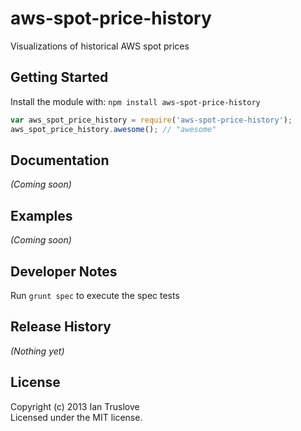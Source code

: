# aws-spot-price-history

Visualizations of historical AWS spot prices

## Getting Started
Install the module with: `npm install aws-spot-price-history`

```javascript
var aws_spot_price_history = require('aws-spot-price-history');
aws_spot_price_history.awesome(); // "awesome"
```

## Documentation
_(Coming soon)_

## Examples
_(Coming soon)_

## Developer Notes
Run `grunt spec` to execute the spec tests


## Release History
_(Nothing yet)_

## License
Copyright (c) 2013 Ian Truslove  
Licensed under the MIT license.
